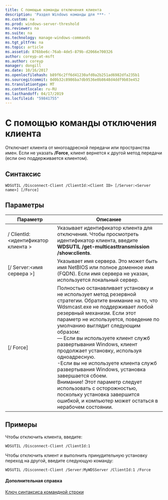 ```yaml
---
title: С помощью команды отключения клиента
description: 'Раздел Windows команды для ***- '
ms.custom: na
ms.prod: windows-server-threshold
ms.reviewer: na
ms.suite: na
ms.technology: manage-windows-commands
ms.tgt_pltfrm: na
ms.topic: article
ms.assetid: 876bbe6c-76ab-4de5-879b-d2066e700326
author: coreyp-at-msft
ms.author: coreyp
manager: dongill
ms.date: 10/16/2017
ms.openlocfilehash: b89f6c2ff6d41230afd0a2b251ad6982dfa235b1
ms.sourcegitcommit: 0d0b32c8986ba7db9536e0b8648d4ddf9b03e452
ms.translationtype: MT
ms.contentlocale: ru-RU
ms.lasthandoff: 04/17/2019
ms.locfileid: "59841755"
---
```

# <a name="using-the-disconnect-client-command"></a>С помощью команды отключения клиента



Отключает клиента от многоадресной передачи или пространства имен. Если не указать **/Force**, клиент вернется к другой метод передачи (если оно поддерживается клиентом).

## <a name="syntax"></a>Синтаксис

```
WDSUTIL /Disconnect-Client /ClientId:<Client ID> [/Server:<Server name>] [/Force]
```

## <a name="parameters"></a>Параметры

|Параметр|Описание|
|---------|-----------|
|/ ClientId:\<идентификатор клиента >|Указывает идентификатор клиента для отключения. Чтобы просмотреть идентификатор клиента, введите **WDSUTIL /get-multicasttransmission /show:clients**.|
|[/ Server:\<имя сервера >]|Указывает имя сервера. Это может быть имя NetBIOS или полное доменное имя (FQDN). Если имя сервера не указан, используется локальный сервер.|
|[/ Force]|Полностью останавливает установку и не использует метод резервной стратегии. Обратите внимание на то, что Wdsmcast.exe не поддерживает любой резервный механизм. Если этот параметр не используется, поведение по умолчанию выглядит следующим образом:</br>— Если вы используете клиент служб развертывания Windows, клиент продолжает установку, используя одноадресную.</br>-Если вы не используете клиента служб развертывания Windows, установка завершается сбоем.</br>Внимание! Этот параметр следует использовать с осторожностью, поскольку установка завершится ошибкой, и компьютер может остаться в нерабочем состоянии.|

## <a name="BKMK_examples"></a>Примеры

Чтобы отключить клиента, введите:
```
WDSUTIL /Disconnect-Client /ClientId:1
```
Чтобы отключить клиент и выполнить принудительную установку переход на другой, введите следующую команду:
```
WDSUTIL /Disconnect-Client /Server:MyWDSServer /ClientId:1 /Force
```

#### <a name="additional-references"></a>Дополнительная справка

[Ключ синтаксиса командной строки](command-line-syntax-key.md)